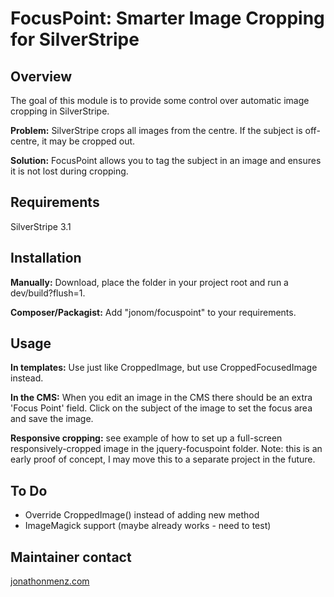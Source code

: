 # FocusPoint: Smarter Image Cropping for SilverStripe

## Overview

The goal of this module is to provide some control over automatic image cropping in SilverStripe.

**Problem:** SilverStripe crops all images from the centre. If the subject is off-centre, it may be cropped out.

**Solution:** FocusPoint allows you to tag the subject in an image and ensures it is not lost during cropping.

## Requirements

SilverStripe 3.1

## Installation

**Manually:** Download, place the folder in your project root and run a dev/build?flush=1.

**Composer/Packagist:** Add "jonom/focuspoint" to your requirements.

## Usage

**In templates:** Use just like CroppedImage, but use CroppedFocusedImage instead.

**In the CMS:** When you edit an image in the CMS there should be an extra 'Focus Point' field. Click on the subject of the image to set the focus area and save the image.

**Responsive cropping:** see example of how to set up a full-screen responsively-cropped image in the jquery-focuspoint folder. Note: this is an early proof of concept, I may move this to a separate project in the future.

## To Do

 * Override CroppedImage() instead of adding new method
 * ImageMagick support (maybe already works - need to test)
 
## Maintainer contact

[jonathonmenz.com](http://jonathonmenz.com)
